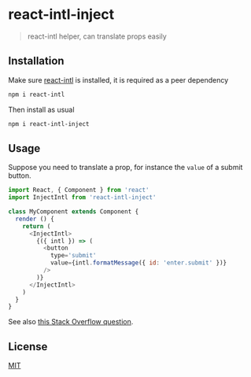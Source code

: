 # react-intl-inject

> react-intl helper, can translate props easily

## Installation

Make sure [react-intl] is installed, it is required as a peer dependency

```bash
npm i react-intl
```

Then install as usual

```bash
npm i react-intl-inject
```

## Usage

Suppose you need to translate a prop, for instance the `value` of a submit button.

```javascript
import React, { Component } from 'react'
import InjectIntl from 'react-intl-inject'

class MyComponent extends Component {
  render () {
    return (
      <InjectIntl>
        {({ intl }) => (
          <button
            type='submit'
            value={intl.formatMessage({ id: 'enter.submit' })}
          />
        )}
      </InjectIntl>
    )
  }
}
```

See also [this Stack Overflow question](https://stackoverflow.com/questions/35186297/how-to-retrieve-a-string-in-reactintl-2-0-without-using-formattedmessage).

## License

[MIT](http://g14n.info/mit-license)

[react-intl]: https://github.com/yahoo/react-intl "yahoo/react-intl"

